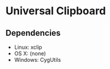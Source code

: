Universal Clipboard
===================

Dependencies
------------
- Linux: xclip
- OS X: (none)
- Windows: CygUtils
